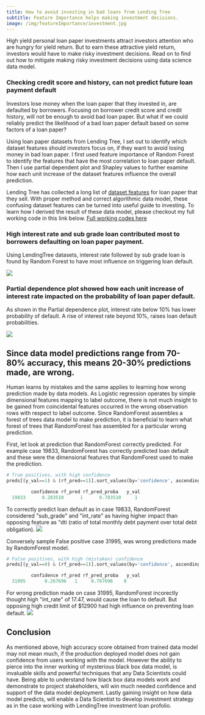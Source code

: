 ```yaml
---
title: How to avoid investing in bad loans from Lending Tree
subtitle: Feature Importance helps making investment decisions.
image: /img/featureImportance/investment.jpg
---
```

High yield personal loan paper investments attract investors attention who are hungry for yield return. But to earn these attractive yield return, investors would have to make risky investment decisions. Read on to find out how to mitigate making risky investment decisions using data science data model.

### Checking credit score and history, can not predict future loan payment default
Investors lose money when the loan paper that they invested in, are defaulted by borrowers. Focusing on borrower credit score and credit history, will not be enough to avoid bad loan paper. But what if we could reliably predict the likelihood of a bad loan paper default based on some factors of a loan paper?

Using loan paper datasets from Lending Tree, I set out to identify which dataset features should investors focus on, if they want to avoid losing money in bad loan paper. I first used feature importance of Random Forest to identify the features that have the most correlation to loan paper default. Then I use partial dependent plot and Shapley values to further examine how each unit increase of the dataset features influence the overall prediction.

Lending Tree has collected a long list of [dataset features](https://github.com/cocoisland/DS-Unit-4-Sprint-1-Tree-Ensembles/blob/master/data/LCDataDictionary.txt) for loan paper that they sell. With proper method and correct algorithmic data model, these confusing dataset features can be turned into useful guide to investing. To learn how I derived the result of these data model, please checkout my full working code in this link below.
[Full working codes here](https://github.com/cocoisland/DS-Unit-4-Sprint-1-Tree-Ensembles/thinking_blackbox.ipynb)


### High interest rate and sub grade loan contributed most to borrowers defaulting on loan paper payment.
Using LendingTree datasets, interest rate followed by sub grade loan is found by Random Forest to have most influence on triggering loan default.

![](https://cocoisland.github.io/img/featureImportance/randomforestFeatureNeg.png)


### Partial dependence plot showed how each unit increase of interest rate impacted on the probability of loan paper default.
As shown in the Partial dependence plot, interest rate below 10% has lower probability of default. A rise of interest rate beyond 10%, raises loan default probabilities.

![](https://cocoisland.github.io/img/rf_pdp.png)


## Since data model predictions range from 70-80% accuracy, this means 20-30% predictions made, are wrong.
Human learns by mistakes and the same applies to learning how wrong prediction made by data models. As Logistic regression operates by simple dimensional features mapping to label outcome, there is not much insight to be gained from coincidental  features occurred in the wrong observation rows with respect to label outcome. Since RandomForest assembles a forest of trees data model to make prediction, it is beneficial to learn what forest of trees that RandomForest has assembled for a particular wrong prediction.

First, let look at prediction that RandomForest correctly predicted. For example case 19833, RandomForest has correctly predicted loan default and these were the dimensional features that RandomForest used to make the prediction.

```python
# True positives, with high confidence
preds[(y_val==1) & (rf_pred==1)].sort_values(by='confidence', ascending=False).head(1)

	     confidence	rf_pred	rf_pred_proba	y_val
  19833	     0.283510	   1	  0.783510	   1
```
To correctly predict loan default as in case 19833, RandomForest considered "sub_grade" and "int_rate" as having higher impact than opposing feature as "dti (ratio of total monthly debt payment over total debt obligation).
![](https://cocoisland.github.io/img/rf_true_shap3.png)

Conversely sample False positive case 31995, was wrong predictions made by RandomForest model.
```python
# False positives, with high (mistaken) confidence
preds[(y_val==0) & (rf_pred==1)].sort_values(by='confidence', ascending=False).head(1)

	     confidence	rf_pred	rf_pred_proba	y_val
  31995	      0.267696	 1	   0.767696	   0
```

For wrong prediction made on case 31995, RandomForest incorectly thought high "int_rate" of 17.47, would cause the loan to default. But opposing high credit limit of $12900 had high influence on preventing loan default.
![](https://cocoisland.github.io/img/rf_false_shap.png)

## Conclusion
As mentioned above, high accuracy score obtained from trained data model may not mean much, if the production deployed model does not gain confidence from users working with the model. However the ability to pierce into the inner working of mysterious black box data model, is invaluable skills and powerful techniques that any Data Scientists could have. Being able to understand how black box data models work and demonstrate to project stakeholders, will win much needed confidence and support of the data model deployment. Lastly gaining insight on how data model predicts, will enable a Data Scientist to develop investment strategy as in the case working with LendingTree investment loan profolio.
